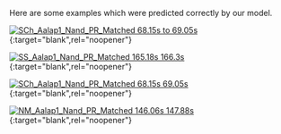 
Here are some examples which were predicted correctly by our model.

[![SCh_Aalap1_Nand_PR_Matched 68.15s to 69.05s](https://img.youtube.com/vi/98NdE2FKNVc/0.jpg)](https://youtu.be/98NdE2FKNVc){:target="blank",rel="noopener"}

[![SS_Aalap1_Nand_PR_Matched 165.18s 166.3s](https://img.youtube.com/vi/lu4QbHFv3GA/0.jpg)](https://youtu.be/lu4QbHFv3GA){:target="blank",rel="noopener"}

[![SCh_Aalap1_Nand_PR_Matched 68.15s 69.05s](https://img.youtube.com/vi/98NdE2FKNVc/0.jpg)](https://youtu.be/98NdE2FKNVc){:target="blank",rel="noopener"}

[![NM_Aalap1_Nand_PR_Matched 146.06s 147.88s](https://img.youtube.com/vi/J3msLFAU9Is/0.jpg)](https://youtu.be/J3msLFAU9Is){:target="blank",rel="noopener"}
